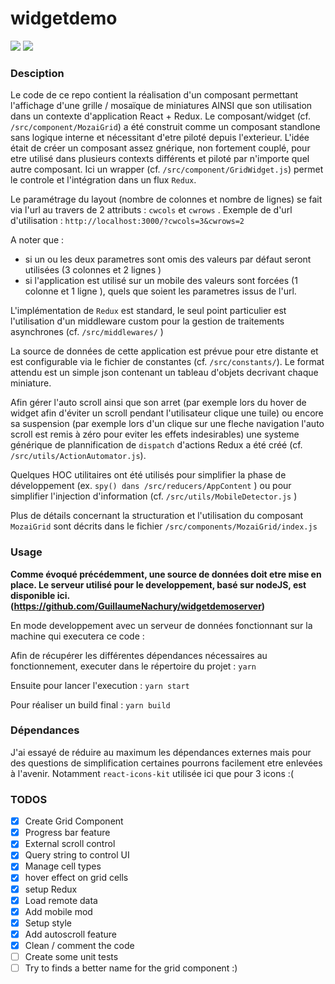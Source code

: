 # widgetdemo
![](http://securilabs.free.fr/WTTJDemoMobile.png)
![](http://securilabs.free.fr/WTTJDemo.png)
### Desciption
Le code de ce repo contient la réalisation d'un composant permettant l'affichage d'une grille / mosaïque de miniatures AINSI que son utilisation dans un contexte d'application React + Redux.
Le composant/widget (cf. `/src/component/MozaiGrid`) a été construit comme un composant standlone sans logique interne et nécessitant d'etre piloté depuis l'exterieur. L'idée était de créer un composant assez gnérique, non fortement couplé, pour etre utilisé dans plusieurs contexts différents et piloté par n'importe quel autre composant.
Ici un wrapper (cf. `/src/component/GridWidget.js`) permet le controle et l'intégration dans un flux `Redux`.

Le paramétrage du layout (nombre de colonnes et nombre de lignes) se fait via l'url au travers de 2 attributs : `cwcols` et `cwrows` . Exemple de d'url d'utilisation : `http://localhost:3000/?cwcols=3&cwrows=2`

A noter que :
 * si un ou les deux parametres sont omis des valeurs par défaut seront utilisées (3 colonnes et 2 lignes )
 * si l'application est utilisé sur un mobile des valeurs sont forcées  (1 colonne et 1 ligne ), quels que soient les parametres issus de l'url.

L'implémentation de `Redux` est standard, le seul point particulier est l'utilisation d'un middleware custom pour la gestion de traitements asynchrones (cf. `/src/middlewares/` )

La source de données de cette application est prévue pour etre distante et est configurable via le fichier de constantes (cf. `/src/constants/`). Le format attendu est un simple json contenant un tableau d'objets decrivant chaque miniature.

Afin gérer l'auto scroll ainsi que son arret (par exemple lors du hover de widget afin d'éviter un scroll pendant l'utilisateur clique une tuile) ou encore sa suspension (par exemple lors d'un clique sur une fleche navigation l'auto scroll est remis à zéro pour eviter les effets indesirables) une systeme générique de plannification de `dispatch` d'actions Redux a été créé (cf. `/src/utils/ActionAutomator.js`).

Quelques HOC utilitaires ont été utilisés pour simplifier la phase de développement (ex. `spy() dans /src/reducers/AppContent` ) ou pour simplifier l'injection d'information (cf. `/src/utils/MobileDetector.js` )
 
Plus de détails concernant la structuration et l'utilisation du composant `MozaiGrid` sont décrits dans le fichier `/src/components/MozaiGrid/index.js` 


### Usage
__Comme évoqué précédemment, une source de données doit etre mise en place. Le serveur utilisé pour le developpement, basé sur nodeJS, est disponible ici. (https://github.com/GuillaumeNachury/widgetdemoserver)__

En mode developpement avec un serveur de données fonctionnant sur la machine qui executera ce code :

Afin de récupérer les différentes dépendances nécessaires au fonctionnement, executer dans le répertoire du projet :
```yarn``` 

Ensuite pour lancer l'execution : 
```yarn start```

Pour réaliser un build final :
```yarn build```


### Dépendances
J'ai essayé de réduire au maximum les dépendances externes mais pour des questions de simplification certaines pourrons facilement etre enlevées à l'avenir. Notamment `react-icons-kit` utilisée ici que pour 3 icons :(



### TODOS
- [x] Create Grid Component
- [x] Progress bar feature
- [x] External scroll control
- [x] Query string to control UI
- [x] Manage cell types
- [x] hover effect on grid cells
- [x] setup Redux
- [x] Load remote data
- [x] Add mobile mod
- [x] Setup style
- [x] Add autoscroll feature
- [x] Clean / comment the code 
- [ ] Create some unit tests
- [ ] Try to finds a better name for the grid component :)
